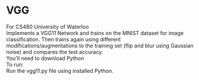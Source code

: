 # VGG

For CS480 University of Waterloo  
Implements a VGG11 Network and trains on the MNIST dataset for image classification. Then trains again using different modifications/augmentations to the training set (flip and blur using Gaussian noise) and compares the test accuracy.  
You'll need to download Python  
To run:  
Run the vgg11.py file using installed Python.  
